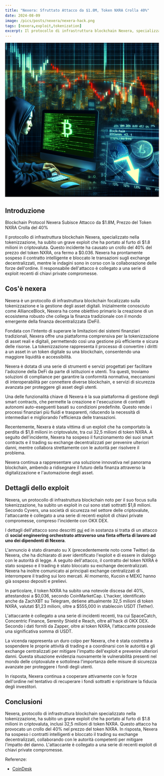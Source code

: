 ```yaml
---
title: "Nexera: Sfruttato Attacco da $1.8M, Token NXRA Crolla 40%"
date: 2024-08-09
image: /pics/posts/nexera/nexera-hack.png
tags: [nexera,exploit,tokenization]
excerpt: Il protocollo di infrastruttura blockchain Nexera, specializzato nella tokenizzazione, ha subito un grave exploit che ha portato al furto di $1.8 milioni in criptovaluta. Come è stato orchestrato l'attacco e cosa c'entra Linkedin?. 
---
```



![cover image](/pics/posts/nexera/nexera-hack.png)

## Introduzione

Blockchain Protocol Nexera Subisce Attacco da $1.8M, Prezzo del Token NXRA Crolla del 40%

Il protocollo di infrastruttura blockchain Nexera, specializzato nella tokenizzazione, ha subito un grave exploit che ha portato al furto di $1.8 milioni in criptovaluta. Questo incidente ha causato un crollo del 40% del prezzo del token NXRA, ora fermo a $0.036. Nexera ha prontamente sospeso il contratto intelligente e bloccato le transazioni sugli exchange decentralizzati, mentre le indagini sono in corso con la collaborazione delle forze dell'ordine. Il responsabile dell'attacco è collegato a una serie di exploit recenti di chiavi private compromesse.

## Cos'è nexera

Nexera è un protocollo di infrastruttura blockchain focalizzato sulla tokenizzazione e la gestione degli asset digitali. Inizialmente conosciuto come AllianceBlock, Nexera ha come obiettivo primario la creazione di un ecosistema robusto che collega la finanza tradizionale con il mondo emergente della finanza decentralizzata (DeFi).

Fondata con l’intento di superare le limitazioni dei sistemi finanziari tradizionali, Nexera offre una piattaforma comprensiva per la tokenizzazione di asset reali e digitali, permettendo così una gestione più efficiente e sicura delle risorse. La tokenizzazione rappresenta il processo di convertire i diritti a un asset in un token digitale su una blockchain, consentendo una maggiore liquidità e accessibilità.

Nexera è dotata di una serie di strumenti e servizi progettati per facilitare l'adozione della DeFi da parte di istituzioni e utenti. Tra questi, troviamo soluzioni di compliance per garantire la conformità normativa, meccanismi di interoperabilità per connettere diverse blockchain, e servizi di sicurezza avanzata per proteggere gli asset degli utenti.

Una delle funzionalità chiave di Nexera è la sua piattaforma di gestione degli smart contracts, che permette la creazione e l'esecuzione di contratti autonomi auto-eseguenti basati su condizioni predefinite. Questo rende i processi finanziari più fluidi e trasparenti, riducendo la necessità di intermediari e migliorando l'efficienza delle transazioni.

Recentemente, Nexera è stata vittima di un exploit che ha comportato la perdita di $1,8 milioni in criptovalute, tra cui 32,5 milioni di token NXRA. A seguito dell'incidente, Nexera ha sospeso il funzionamento dei suoi smart contracts e il trading su exchange decentralizzati per prevenire ulteriori danni, mentre collabora strettamente con le autorità per risolvere il problema.

Nexera continua a rappresentare una soluzione innovativa nel panorama blockchain, ambendo a ridisegnare il futuro della finanza attraverso la digitalizzazione e l'automazione degli asset.

## Dettagli dello exploit

Nexera, un protocollo di infrastruttura blockchain noto per il suo focus sulla tokenizzazione, ha subìto un exploit in cui sono stati sottratti $1,8 milioni. Secondo Cyvers, una società di sicurezza nel settore delle criptovalute, l'attaccante è collegato a una serie di recenti exploit di chiavi private compromesse, compreso l'incidente con OKX DEX.

I dettagli dell'attacco sono descritti [qui](https://nexera.medium.com/240807-incident-understanding-the-malware-used-4d946ab20936) ed in sostanza si tratta di un attacco di **social engineering orchestrato attraverso una finta offerta di lavoro ad uno dei dipendenti di Nexera**.


L'annuncio è stato diramato su X (precedentemente noto come Twitter) da Nexera, che ha dichiarato di aver identificato l'exploit e di essere in dialogo con le autorità di legge. A seguito dell'attacco, il contratto del token NXRA è stato sospeso e il trading è stato bloccato su exchange decentralizzati. Nexera ha inoltre comunicato ai principali exchange centralizzati di interrompere il trading sui loro mercati. Al momento, Kucoin e MEXC hanno già sospeso depositi e prelievi.

In particolare, il token NXRA ha subito una notevole discesa del 40%, attestandosi a $0,036, secondo CoinMarketCap. L'hacker, identificato anche da ZachXBT su Telegram, detiene attualmente 32,5 milioni di token NXRA, valutati $1,23 milioni, oltre a $555,000 in stablecoin USDT (Tether).

L'attaccante è collegato a una serie di incidenti recenti, tra cui SpaceCatch, Concentric Finance, Serenity Shield e Reach, oltre all'hack di OKX DEX. Secondo i dati forniti da Zapper, oltre ai token NXRA, l'attaccante possiede una significativa somma di USDT.

La vicenda rappresenta un duro colpo per Nexera, che è stata costretta a sospendere le proprie attività di trading e a coordinarsi con le autorità e gli exchange centralizzati per mitigare l'impatto dell'exploit e prevenire ulteriori danni. Questa situazione evidenzia nuovamente le vulnerabilità presenti nel mondo delle criptovalute e sottolinea l'importanza delle misure di sicurezza avanzate per proteggere i fondi degli utenti.

In risposta, Nexera continua a cooperare attivamente con le forze dell'ordine nel tentativo di recuperare i fondi sottratti e ripristinare la fiducia degli investitori.

## Conclusioni

Nexera, protocollo di infrastruttura blockchain specializzato nella tokenizzazione, ha subìto un grave exploit che ha portato al furto di $1.8 milioni in criptovaluta, inclusi 32,5 milioni di token NXRA. Questo attacco ha provocato un crollo del 40% nel prezzo del token NXRA. In risposta, Nexera ha sospeso i contratti intelligenti e bloccato il trading su exchange decentralizzati, collaborando con le autorità competenti per mitigare l'impatto del danno. L'attaccante è collegato a una serie di recenti exploit di chiavi private compromesse. 

Referenze:
- [CoinDesk](https://www.coindesk.com/business/2024/08/07/blockchain-protocol-nexara-suffers-18m-exploit-nxra-tumbles-40/)